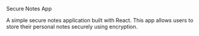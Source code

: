 Secure Notes App

A simple secure notes application built with React. This app allows users to store their personal notes securely using encryption.